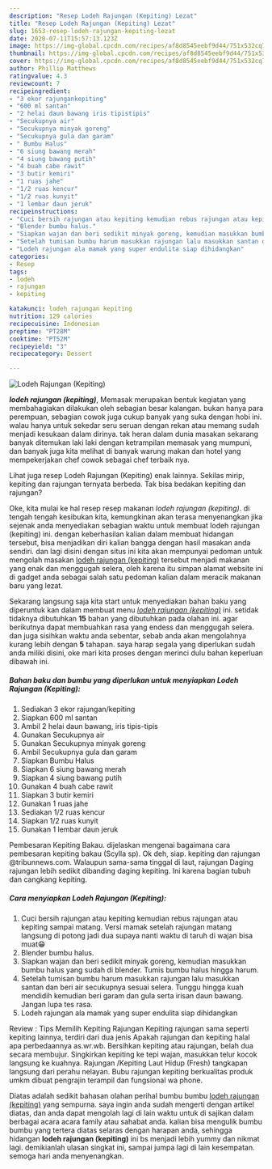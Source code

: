 ```yaml
---
description: "Resep Lodeh Rajungan (Kepiting) Lezat"
title: "Resep Lodeh Rajungan (Kepiting) Lezat"
slug: 1653-resep-lodeh-rajungan-kepiting-lezat
date: 2020-07-11T15:57:13.123Z
image: https://img-global.cpcdn.com/recipes/af8d8545eebf9d44/751x532cq70/lodeh-rajungan-kepiting-foto-resep-utama.jpg
thumbnail: https://img-global.cpcdn.com/recipes/af8d8545eebf9d44/751x532cq70/lodeh-rajungan-kepiting-foto-resep-utama.jpg
cover: https://img-global.cpcdn.com/recipes/af8d8545eebf9d44/751x532cq70/lodeh-rajungan-kepiting-foto-resep-utama.jpg
author: Phillip Matthews
ratingvalue: 4.3
reviewcount: 7
recipeingredient:
- "3 ekor rajungankepiting"
- "600 ml santan"
- "2 helai daun bawang iris tipistipis"
- "Secukupnya air"
- "Secukupnya minyak goreng"
- "Secukupnya gula dan garam"
- " Bumbu Halus"
- "6 siung bawang merah"
- "4 siung bawang putih"
- "4 buah cabe rawit"
- "3 butir kemiri"
- "1 ruas jahe"
- "1/2 ruas kencur"
- "1/2 ruas kunyit"
- "1 lembar daun jeruk"
recipeinstructions:
- "Cuci bersih rajungan atau kepiting kemudian rebus rajungan atau kepiting sampai matang. Versi mamak setelah rajungan matang langsung di potong jadi dua supaya nanti waktu di taruh di wajan bisa muat😁"
- "Blender bumbu halus."
- "Siapkan wajan dan beri sedikit minyak goreng, kemudian masukkan bumbu halus yang sudah di blender. Tumis bumbu halus hingga harum."
- "Setelah tumisan bumbu harum masukkan rajungan lalu masukkan santan dan beri air secukupnya sesuai selera. Tunggu hingga kuah mendidih kemudian beri garam dan gula serta irisan daun bawang. Jangan lupa tes rasa."
- "Lodeh rajungan ala mamak yang super endulita siap dihidangkan"
categories:
- Resep
tags:
- lodeh
- rajungan
- kepiting

katakunci: lodeh rajungan kepiting 
nutrition: 129 calories
recipecuisine: Indonesian
preptime: "PT28M"
cooktime: "PT52M"
recipeyield: "3"
recipecategory: Dessert

---
```



![Lodeh Rajungan (Kepiting)](https://img-global.cpcdn.com/recipes/af8d8545eebf9d44/751x532cq70/lodeh-rajungan-kepiting-foto-resep-utama.jpg)

<b><i>lodeh rajungan (kepiting)</i></b>, Memasak merupakan bentuk kegiatan yang membahagiakan dilakukan oleh sebagian besar kalangan. bukan hanya para perempuan, sebagian cowok juga cukup banyak yang suka dengan hobi ini. walau hanya untuk sekedar seru seruan dengan rekan atau memang sudah menjadi kesukaan dalam dirinya. tak heran dalam dunia masakan sekarang banyak ditemukan laki laki dengan ketrampilan memasak yang mumpuni, dan banyak juga kita melihat di banyak warung makan dan hotel yang mempekerjakan chef cowok sebagai chef terbaik nya.

Lihat juga resep Lodeh Rajungan (Kepiting) enak lainnya. Sekilas mirip, kepiting dan rajungan ternyata berbeda. Tak bisa bedakan kepiting dan rajungan?

Oke, kita mulai ke hal resep resep makanan <i>lodeh rajungan (kepiting)</i>. di tengah tengah kesibukan kita, kemungkinan akan terasa menyenangkan jika sejenak anda menyediakan sebagian waktu untuk membuat lodeh rajungan (kepiting) ini. dengan keberhasilan kalian dalam membuat hidangan tersebut, bisa menjadikan diri kalian bangga dengan hasil masakan anda sendiri. dan lagi disini dengan situs ini kita akan mempunyai pedoman untuk mengolah masakan <u>lodeh rajungan (kepiting)</u> tersebut menjadi makanan yang enak dan menggugah selera, oleh karena itu simpan alamat website ini di gadget anda sebagai salah satu pedoman kalian dalam meracik makanan baru yang lezat.


Sekarang langsung saja kita start untuk menyediakan bahan baku yang diperuntuk kan dalam membuat menu <u><i>lodeh rajungan (kepiting)</i></u> ini. setidak tidaknya dibutuhkan <b>15</b> bahan yang dibutuhkan pada olahan ini. agar berikutnya dapat membuahkan rasa yang endess dan menggugah selera. dan juga sisihkan waktu anda sebentar, sebab anda akan mengolahnya kurang lebih dengan <b>5</b> tahapan. saya harap segala yang diperlukan sudah anda miliki disini, oke mari kita proses dengan merinci dulu bahan keperluan dibawah ini.

<!--inarticleads1-->

##### Bahan baku dan bumbu yang diperlukan untuk menyiapkan Lodeh Rajungan (Kepiting):

1. Sediakan 3 ekor rajungan/kepiting
1. Siapkan 600 ml santan
1. Ambil 2 helai daun bawang, iris tipis-tipis
1. Gunakan Secukupnya air
1. Gunakan Secukupnya minyak goreng
1. Ambil Secukupnya gula dan garam
1. Siapkan  Bumbu Halus
1. Siapkan 6 siung bawang merah
1. Siapkan 4 siung bawang putih
1. Gunakan 4 buah cabe rawit
1. Siapkan 3 butir kemiri
1. Gunakan 1 ruas jahe
1. Sediakan 1/2 ruas kencur
1. Siapkan 1/2 ruas kunyit
1. Gunakan 1 lembar daun jeruk


Pembesaran Kepiting Bakau. dijelaskan mengenai bagaimana cara pembesaran kepiting bakau (Scylla sp). Ok deh, siap. kepiting dan rajungan @tribunnews.com. Walaupun sama-sama tinggal di laut, rajungan Daging rajungan lebih sedikit dibanding daging kepiting. Ini karena bagian tubuh dan cangkang kepiting. 

<!--inarticleads2-->

##### Cara menyiapkan Lodeh Rajungan (Kepiting):

1. Cuci bersih rajungan atau kepiting kemudian rebus rajungan atau kepiting sampai matang. Versi mamak setelah rajungan matang langsung di potong jadi dua supaya nanti waktu di taruh di wajan bisa muat😁
1. Blender bumbu halus.
1. Siapkan wajan dan beri sedikit minyak goreng, kemudian masukkan bumbu halus yang sudah di blender. Tumis bumbu halus hingga harum.
1. Setelah tumisan bumbu harum masukkan rajungan lalu masukkan santan dan beri air secukupnya sesuai selera. Tunggu hingga kuah mendidih kemudian beri garam dan gula serta irisan daun bawang. Jangan lupa tes rasa.
1. Lodeh rajungan ala mamak yang super endulita siap dihidangkan


Review : Tips Memilih Kepiting Rajungan Kepiting rajungan sama seperti kepiting lainnya, terdiri dari dua jenis Apakah rajungan dan kepiting halal apa perbedaannya as.wr.wb. Bersihkan kepiting atau rajungan, belah dua secara membujur. Singkirkan kepiting ke tepi wajan, masukkan telur kocok langsung ke kuahnya. Rajungan /Kepiting Laut Hidup (Fresh) tangkapan langsung dari perahu nelayan. Bubu rajungan kepiting berkualitas produk umkm dibuat pengrajin terampil dan fungsional wa phone. 

Diatas adalah sedikit bahasan olahan perihal bumbu bumbu <u>lodeh rajungan (kepiting)</u> yang sempurna. saya ingin anda sudah mengerti dengan artikel diatas, dan anda dapat mengolah lagi di lain waktu untuk di sajikan dalam berbagai acara acara family atau sahabat anda. kalian bisa mengulik bumbu bumbu yang tertera diatas selaras dengan harapan anda, sehingga hidangan <b>lodeh rajungan (kepiting)</b> ini bs menjadi lebih yummy dan nikmat lagi. demikianlah ulasan singkat ini, sampai jumpa lagi di lain kesempatan. semoga hari anda menyenangkan.
